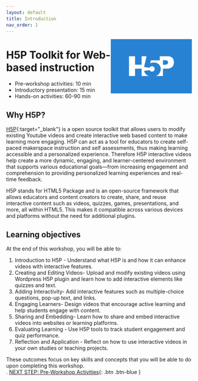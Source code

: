 ```yaml
---
layout: default
title: Introduction 
nav_order: 1
---
```

<img src="images/h5p.png" style="float:right;width:220px" alt="H5P logo"> 

# H5P Toolkit for Web-based instruction

- Pre-workshop activities: 10 min 
- Introductory presentation: 15 min
- Hands-on activities: 60-90 min

## Why H5P? 

[H5P](https://h5p.org/){:target="_blank"} is a open source toolkit that allows users to modify existing Youtube videos and create interactive web based content to make learning more engaging. H5P can act as a tool for educators to create self-paced makerspace instruction and self assessments, thus making learning accessible and a personalized experience. 
Therefore H5P interactive videos help create a more dynamic, engaging, and learner-centered environment that supports various educational goals—from increasing engagement and comprehension to providing personalized learning experiences and real-time feedback.

H5P stands for HTML5 Package and is an open-source framework that allows educators and content creators to create, share, and reuse interactive content such as videos, quizzes, games, presentations, and more, all within HTML5. This makes it compatible across various devices and platforms without the need for additional plugins.

## Learning objectives

At the end of this workshop, you will be able to:

1. Introduction to H5P - Understand what H5P is and how it can enhance videos with interactive features.
2. Creating and Editing Videos- Upload and modify existing videos using Wordpress H5P plugin and learn how to add interactive elements like quizzes and text.
3. Adding Interactivity- Add interactive features such as multiple-choice questions, pop-up text, and links.
4. Engaging Learners- Design videos that encourage active learning and help students engage with content.
5. Sharing and Embedding- Learn how to share and embed interactive videos into websites or learning platforms.
6. Evaluating Learning - Use H5P tools to track student engagement and quiz performance.
7. Reflection and Application - Reflect on how to use interactive videos in your own studies or teaching projects.

These outcomes focus on key skills and concepts that you will be able to do upon completing this workshop.<br>
.
[NEXT STEP: Pre-Workshop Activities](pre-workshop.html){: .btn .btn-blue }
